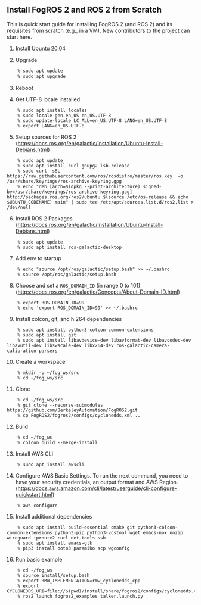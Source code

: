 Install FogROS 2 and ROS 2 from Scratch
---

This is quick start guide for installing FogROS 2 (and ROS 2) and its requisites from scratch (e.g., in a VM).  New contributors to the project can start here.

1. Install Ubuntu 20.04

2. Upgrade
```bash
    % sudo apt update
    % sudo apt upgrade
```

3. Reboot

4. Get UTF-8 locale installed

```
    % sudo apt install locales
    % sudo locale-gen en_US en_US.UTF-8
    % sudo update-locale LC_ALL=en_US.UTF-8 LANG=en_US.UTF-8
    % export LANG=en_US.UTF-8
```

5. Setup sources for ROS 2 (https://docs.ros.org/en/galactic/Installation/Ubuntu-Install-Debians.html)

```
    % sudo apt update
    % sudo apt install curl gnupg2 lsb-release
    % sudo curl -sSL https://raw.githubusercontent.com/ros/rosdistro/master/ros.key  -o /usr/share/keyrings/ros-archive-keyring.gpg
    % echo "deb [arch=$(dpkg --print-architecture) signed-by=/usr/share/keyrings/ros-archive-keyring.gpg] http://packages.ros.org/ros2/ubuntu $(source /etc/os-release && echo $UBUNTU_CODENAME) main" | sudo tee /etc/apt/sources.list.d/ros2.list > /dev/null
```

6. Install ROS 2 Packages (https://docs.ros.org/en/galactic/Installation/Ubuntu-Install-Debians.html)

```
    % sudo apt update
    % sudo apt install ros-galactic-desktop
```

7. Add env to startup

```
    % echo "source /opt/ros/galactic/setup.bash" >> ~/.bashrc
    % source /opt/ros/galactic/setup.bash
```

8. Choose and set a `ROS_DOMAIN_ID` (in range 0 to 101) (https://docs.ros.org/en/galactic/Concepts/About-Domain-ID.html)

```
    % export ROS_DOMAIN_ID=99
    % echo 'export ROS_DOMAIN_ID=99' >> ~/.bashrc
```
9. Install colcon, git, and h.264 dependencies

```
    % sudo apt install python3-colcon-common-extensions
    % sudo apt install git
    % sudo apt install libavdevice-dev libavformat-dev libavcodec-dev libavutil-dev libswscale-dev libx264-dev ros-galactic-camera-calibration-parsers
```

10. Create a workspace

```
    % mkdir -p ~/fog_ws/src
    % cd ~/fog_ws/src
```

11. Clone

```
    % cd ~/fog_ws/src
    % git clone --recurse-submodules https://github.com/BerkeleyAutomation/FogROS2.git
    % cp FogROS2/fogros2/configs/cyclonedds.xml ..
```

12. Build

```
    % cd ~/fog_ws
    % colcon build --merge-install
```

13. Install AWS CLI

```
    % sudo apt install awscli
```

14. Configure AWS Basic Settings. To run the next command, you need to have your security credentials, an output format and AWS Region. (https://docs.aws.amazon.com/cli/latest/userguide/cli-configure-quickstart.html)

```
    % aws configure
```

15. Install additional dependencies

```
    % sudo apt install build-essential cmake git python3-colcon-common-extensions python3-pip python3-vcstool wget emacs-nox unzip wireguard iproute2 curl net-tools ssh
    % sudo apt install emacs-gtk
    % pip3 install boto3 paramiko scp wgconfig
```
   
16. Run basic example

```
    % cd ~/fog_ws
    % source install/setup.bash
    % export RMW_IMPLEMENTATION=rmw_cyclonedds_cpp 
    % export CYCLONEDDS_URI=file://$(pwd)/install/share/fogros2/configs/cyclonedds.xml
    % ros2 launch fogros2_examples talker.launch.py
```
